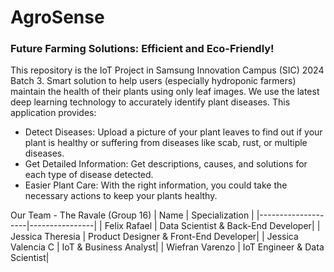 # AgroSense
### Future Farming Solutions: Efficient and Eco-Friendly!

This repository is the IoT Project in Samsung Innovation Campus (SIC) 2024 Batch 3. Smart solution to help users (especially hydroponic farmers) maintain the health of their plants using only leaf images. We use the latest deep learning technology to accurately identify plant diseases. This application provides:
- Detect Diseases: Upload a picture of your plant leaves to find out if your plant is healthy or suffering from diseases like scab, rust, or multiple diseases.
- Get Detailed Information: Get descriptions, causes, and solutions for each type of disease detected.
- Easier Plant Care: With the right information, you could take the necessary actions to keep your plants healthy.








Our Team - The Ravale (Group 16)
| Name               | Specialization |
|--------------------|----------------|
| Felix Rafael       | Data Scientist & Back-End Developer|
| Jessica Theresia   | Product Designer & Front-End Developer|
| Jessica Valencia C | IoT & Business Analyst|
| Wiefran Varenzo    | IoT Engineer & Data Scientist|

